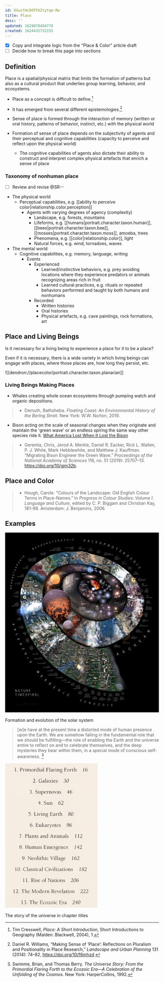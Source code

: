 ```yaml
---
id: DGuctHcDOTFbZtytqe-Rw
title: Place
desc: ''
updated: 1629078494778
created: 1624432732155
---
```


- [x] Copy and integrate logic from the "Place & Color" article draft
- [ ] Decide how to break this page into sections

## Definition

Place is a spatial/physical matrix that limits the formation of patterns but also as a cultural product that underlies group learning, behavior, and ecosystems.

- Place as a concept is difficult to define.[^1]
- It has emerged from several different epistemologies.[^2]

- Sense of place is formed through the interaction of memory (written or oral history, patterns of behavior, instinct, etc.) with the physical world
- Formation of sense of place depends on the subjectivity of agents and their perceptual and cognitive capabilities (capacity to perceive and reflect upon the physical world)
  - The cognitive capabilities of agents also dictate their ability to construct and interpret complex physical artefacts that enrich a sense of place

### Taxonomy of nonhuman place

- [ ] Review and revise @SR--

- The physical world
  - Perceptual capabilities, e.g. [[ability to perceive color|relationship.color.perception]]
    - Agents with varying degrees of agency (complexity)
      - Landscape, e.g. forests, mountains
      - Lifeforms, e.g. [[humans|portrait.character.taxon.human]], [[bees|portrait.character.taxon.bee]], [[mosses|portrait.character.taxon.moss]], amoeba, trees
      - Phenomena, e.g. [[color|relationship.color]], light
      - Natural forces, e.g. wind, tornadoes, waves
- The mental world
  - Cognitive capabilities, e.g. memory, language, writing
    - Events
      - Experienced
        - Learned/instinctive behaviors, e.g. prey avoiding locations where they experience predators or animals recognizing areas rich in fruit
        - Learned cultural practices, e.g. rituals or repeated behaviors performed and taught by both humans and nonhumans
      - Recorded
        - Written histories
        - Oral histories
        - Physical artefacts, e.g. cave paintings, rock formations, art

## Place and Living Beings

Is it necessary for a living being to experience a place for it to be a place?

Even if it is necessary, there is a wide variety in which living beings can engage with places, where those places are, how long they persist, etc.

![[dendron://placecolor/portrait.character.taxon.planarian]]

### Living Beings Making Places

- Whales creating whole ocean ecosystems through pumping watch and organic depositions.

>- Demuth, Bathsheba. _Floating Coast: An Environmental History of the Bering Strait_. New York: W.W. Norton, 2019.

- Bison acting on the scale of seasonal changes when they originate and maintain the 'green wave' or an endless spiring the same way other species ride it. [What America Lost When It Lost the Bison](https://www.theatlantic.com/science/archive/2019/11/how-bison-create-spring/602176/)

>- Geremia, Chris, Jerod A. Merkle, Daniel R. Eacker, Rick L. Wallen, P. J. White, Mark Hebblewhite, and Matthew J. Kauffman. “Migrating Bison Engineer the Green Wave.” _Proceedings of the National Academy of Sciences_ 116, no. 51 (2019): 25707–13. https://doi.org/10/gjm32b.

## Place and Color

>- Hough, Carole. “Colours of the Landscape: Old English Colour Terms in Place-Names.” In _Progress in Colour Studies: Volume I. Language and Culture_, edited by C. P. Biggam and Christian Kay, 181–98. Amsterdam: J. Benjamins, 2006.

## Examples

![Formation of the solar system](/assets/images/2021-06-23-22-38-13.png)

Formation and evolution of the solar system

>[w]e have at the present time a distorted mode of human presence upon the Earth. We are somehow failing in the fundamental role that we should be fulfilling—the role of enabling the Earth and the universe entire to reflect on and to celebrate themselves, and the deep mysteries they bear within them, in a special mode of conscious self-awareness. [^3]

![The story of the universe in chapter titles](/assets/images/2021-06-23-23-10-44.png)

The story of the universe in chapter titles

[^1]: Tim Cresswell, *Place: A Short Introduction*, Short Introductions to Geography (Malden: Blackwell, 2004), 1.
[^2]: Daniel R. Williams, “Making Sense of ‘Place’: Reflections on Pluralism and Positionality in Place Research,” *Landscape and Urban Planning* 131 (2014): 74–82, https://doi.org/10/f6mhzd.
[^3]: Swimme, Brian, and Thomas Berry. _The Universe Story: From the Primordial Flaring Forth to the Ecozoic Era—A Celebration of the Unfolding of the Cosmos_. New York: HarperCollins, 1992.
